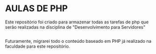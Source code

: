 # AULAS DE PHP

Este repositório foi criado para armazenar todas as tarefas de php que serão realizadas na disciplina de "Desenvolvimento para Servidores"

##
Futuramente, migrarei todo o conteúdo baseado em PHP já realizado na faculdade para este repositório.